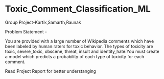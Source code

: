 # Toxic_Comment_Classification_ML
Group Project-Kartik,Samarth,Raunak

Problem Statement -

You are provided with a large number of Wikipedia
comments which have been labeled by human raters for toxic behavior.
The types of toxicity are toxic, severe_toxic, obscene, threat,
insult and identity_hate.You must create a model which predicts a
probability of each type of toxicity for each comment.

Read Project Report for better understanging
